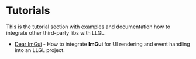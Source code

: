# Tutorials

This is the tutorial section with examples and documentation how to integrate other third-party libs with LLGL.
* [Dear ImGui](ImGui) - How to integrate **ImGui** for UI rendering and event handling into an LLGL project.

